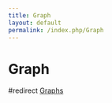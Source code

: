 ```yaml
---
title: Graph
layout: default
permalink: /index.php/Graph
---
```


# Graph

#redirect [Graphs](Graphs)